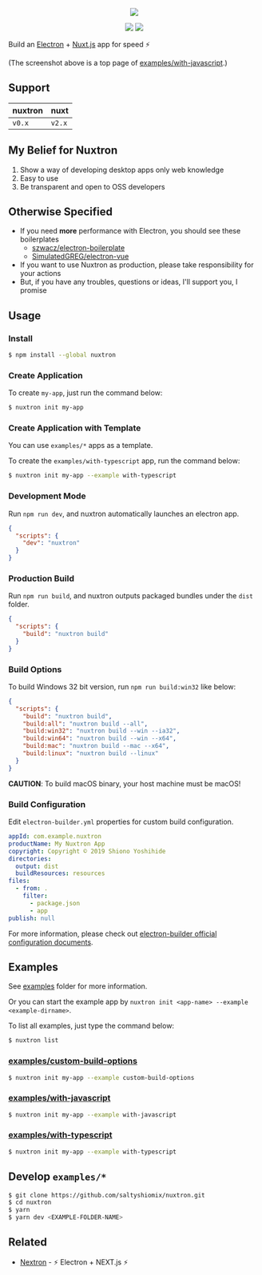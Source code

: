 <p align="center"><img src="https://i.imgur.com/PTqXTbx.png"></p>
<p align="center">
  <a href="https://www.npmjs.com/package/nuxtron"><img src="https://img.shields.io/npm/v/nuxtron.svg"></a>
  <a href="https://www.npmjs.com/package/nuxtron"><img src="https://img.shields.io/npm/dt/nuxtron.svg"></a>
</p>

Build an [Electron](https://electronjs.org/) + [Nuxt.js](https://nuxtjs.org/) app for speed ⚡

(The screenshot above is a top page of [examples/with-javascript](./examples/with-javascript).)

## Support

| nuxtron | nuxt |
| --- | --- |
| `v0.x` | `v2.x` |

## My Belief for Nuxtron

1. Show a way of developing desktop apps only web knowledge
1. Easy to use
1. Be transparent and open to OSS developers

## Otherwise Specified

- If you need **more** performance with Electron, you should see these boilerplates
  - [szwacz/electron-boilerplate](https://github.com/szwacz/electron-boilerplate)
  - [SimulatedGREG/electron-vue](https://github.com/SimulatedGREG/electron-vue)
- If you want to use Nuxtron as production, please take responsibility for your actions
- But, if you have any troubles, questions or ideas, I'll support you, I promise

## Usage

### Install

```bash
$ npm install --global nuxtron
```

### Create Application

To create `my-app`, just run the command below:

```bash
$ nuxtron init my-app
```

### Create Application with Template

You can use `examples/*` apps as a template.

To create the `examples/with-typescript` app, run the command below:

```bash
$ nuxtron init my-app --example with-typescript
```

### Development Mode

Run `npm run dev`, and nuxtron automatically launches an electron app.

```json
{
  "scripts": {
    "dev": "nuxtron"
  }
}
```

### Production Build

Run `npm run build`, and nuxtron outputs packaged bundles under the `dist` folder.

```json
{
  "scripts": {
    "build": "nuxtron build"
  }
}
```

### Build Options

To build Windows 32 bit version, run `npm run build:win32` like below:

```json
{
  "scripts": {
    "build": "nuxtron build",
    "build:all": "nuxtron build --all",
    "build:win32": "nuxtron build --win --ia32",
    "build:win64": "nuxtron build --win --x64",
    "build:mac": "nuxtron build --mac --x64",
    "build:linux": "nuxtron build --linux"
  }
}
```

**CAUTION**: To build macOS binary, your host machine must be macOS!

### Build Configuration

Edit `electron-builder.yml` properties for custom build configuration.

```yml
appId: com.example.nuxtron
productName: My Nuxtron App
copyright: Copyright © 2019 Shiono Yoshihide
directories:
  output: dist
  buildResources: resources
files:
  - from: .
    filter:
      - package.json
      - app
publish: null
```

For more information, please check out [electron-builder official configuration documents](https://www.electron.build/configuration/configuration/).

## Examples

See [examples](./examples) folder for more information.

Or you can start the example app by `nuxtron init <app-name> --example <example-dirname>`.

To list all examples, just type the command below:

```bash
$ nuxtron list
```

### [examples/custom-build-options](./examples/custom-build-options)

```bash
$ nuxtron init my-app --example custom-build-options
```

### [examples/with-javascript](./examples/with-javascript)

```bash
$ nuxtron init my-app --example with-javascript
```

### [examples/with-typescript](./examples/with-typescript)

```bash
$ nuxtron init my-app --example with-typescript
```

## Develop `examples/*`

```bash
$ git clone https://github.com/saltyshiomix/nuxtron.git
$ cd nuxtron
$ yarn
$ yarn dev <EXAMPLE-FOLDER-NAME>
```

## Related

- [Nextron](https://github.com/saltyshiomix/nextron) - ⚡ Electron + NEXT.js ⚡

